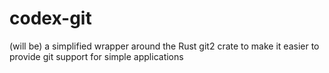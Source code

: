 # codex-git
(will be) a simplified wrapper around the Rust git2 crate to make it easier to provide git support for simple applications
